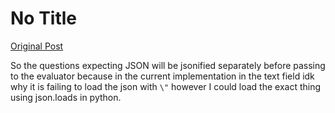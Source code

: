 # No Title

[Original Post](https://discourse.onlinedegree.iitm.ac.in/t/169029/82)

<p>So the questions expecting JSON will be jsonified separately before passing to the evaluator because in the current implementation in the text field idk why it is failing to load the json with <code>\"</code> however I could load the exact thing using json.loads in python.</p>